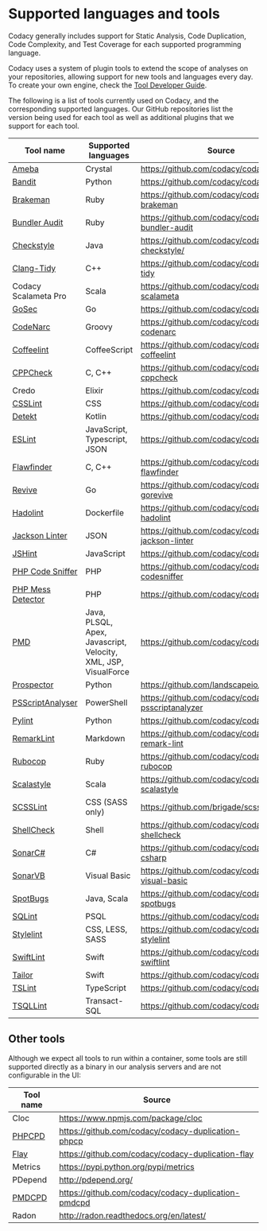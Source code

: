 # Supported languages and tools

Codacy generally includes support for Static Analysis, Code Duplication, Code Complexity, and Test Coverage for each supported programming language.

Codacy uses a system of plugin tools to extend the scope of analyses on your repositories, allowing support for new tools and languages every day. To create your own engine, check the [Tool Developer Guide](../related-tools/tool-developer-guide.md).

The following is a list of tools currently used on Codacy, and the corresponding supported languages. Our GitHub repositories list the version being used for each tool as well as additional plugins that we support for each tool.

<table>
<thead>
<tr>
<th><strong>Tool name</strong></th>
<th><strong>Supported languages</strong></th>
<th><strong>Source</strong></th>
</tr>
</thead>
<tbody>
<tr>
<td><a href="https://github.com/veelenga/ameba">Ameba</a></td>
<td>Crystal</td>
<td><a href="https://github.com/codacy/codacy-ameba">https://github.com/codacy/codacy-ameba</a></td>
</tr>
<tr>
<td><a href="https://github.com/openstack/bandit">Bandit</a></td>
<td>Python</td>
<td><a href="https://github.com/codacy/codacy-bandit" class="in-cell-link">https://github.com/codacy/codacy-bandit</a></td>
</tr>
<tr>
<td><a href="http://brakemanscanner.org/" class="in-cell-link">Brakeman</a></td>
<td>Ruby</td>
<td><a href="https://github.com/codacy/codacy-brakeman" class="in-cell-link">https://github.com/codacy/codacy-brakeman</a></td>
</tr>
<tr>
<td><a href="https://github.com/rubysec/bundler-audit">Bundler Audit</a></td>
<td>Ruby</td>
<td><a href="https://github.com/codacy/codacy-bundler-audit">https://github.com/codacy/codacy-bundler-audit</a></td>
</tr>
<tr>
<td><a href="http://checkstyle.sourceforge.net/" class="in-cell-link">Checkstyle</a></td>
<td>Java</td>
<td><a href="https://github.com/codacy/codacy-checkstyle/" class="in-cell-link">https://github.com/codacy/codacy-checkstyle/</a></td>
</tr>
<tr>
<td><a href="https://clang.llvm.org/extra/clang-tidy/">Clang-Tidy</a></td>
<td>C++</td>
<td><a href="https://github.com/codacy/codacy-clang-tidy" class="in-cell-link">https://github.com/codacy/codacy-clang-tidy</a></td>
</tr>
<tr>
<td>Codacy Scalameta Pro</td>
<td>Scala</td>
<td><a href="https://github.com/codacy/codacy-scalameta" class="in-cell-link">https://github.com/codacy/codacy-scalameta</a></td>
</tr>
<tr>
<td><a href="https://github.com/securego/gosec" class="in-cell-link">GoSec</a></td>
<td>Go</td>
<td><a href="https://github.com/codacy/codacy-gosec" class="in-cell-link">https://github.com/codacy/codacy-gosec</a></td>
</tr>
<tr>
<td><a href="https://codenarc.github.io/CodeNarc/" class="in-cell-link">CodeNarc</a></td>
<td>Groovy</td>
<td><a href="https://github.com/codacy/codacy-codenarc" class="in-cell-link">https://github.com/codacy/codacy-codenarc</a></td>
</tr>
<tr>
<td><a href="http://www.coffeelint.org/" class="in-cell-link">Coffeelint</a></td>
<td>CoffeeScript</td>
<td><a href="https://github.com/codacy/codacy-coffeelint" class="in-cell-link">https://github.com/codacy/codacy-coffeelint</a></td>
</tr>
<tr>
<td><a href="http://cppcheck.sourceforge.net/" class="in-cell-link">CPPCheck</a></td>
<td>C, C++</td>
<td><a href="https://github.com/codacy/codacy-cppcheck" class="in-cell-link">https://github.com/codacy/codacy-cppcheck</a></td>
</tr>
<tr>
<td><span>Credo</span></td>
<td>Elixir</td>
<td><a href="https://github.com/codacy/codacy-credo"><span class="wysiwyg-underline">https://github.com/codacy/codacy-credo</span></a></td>
</tr>
<tr>
<td><a href="http://csslint.net/" class="in-cell-link">CSSLint</a></td>
<td>CSS</td>
<td><a href="https://github.com/codacy/codacy-csslint" class="in-cell-link">https://github.com/codacy/codacy-csslint</a></td>
</tr>
<tr>
<td><a href="https://github.com/arturbosch/detekt">Detekt</a></td>
<td>Kotlin</td>
<td><a href="https://github.com/codacy/codacy-detekt">https://github.com/codacy/codacy-detekt</a></td>
</tr>
<tr>
<td><a href="http://eslint.org/" class="in-cell-link">ESLint</a></td>
<td>JavaScript, Typescript, JSON</td>
<td><a href="https://github.com/codacy/codacy-eslint" class="in-cell-link">https://github.com/codacy/codacy-eslint</a></td>
</tr>
<tr>
<td><a href="https://dwheeler.com/flawfinder/">Flawfinder</a></td>
<td>C, C++</td>
<td><a href="https://github.com/codacy/codacy-flawfinder">https://github.com/codacy/codacy-flawfinder</a></td>
</tr>
<tr>
<td><a href="https://github.com/mgechev/revive">Revive</a></td>
<td>Go</td>
<td><a href="https://github.com/codacy/codacy-gorevive" class="c-link">https://github.com/codacy/codacy-gorevive</a></td>
</tr>
<tr>
<td><a href="https://github.com/hadolint/hadolint">Hadolint</a></td>
<td>Dockerfile</td>
<td><a href="https://github.com/codacy/codacy-hadolint">https://github.com/codacy/codacy-hadolint</a></td>
</tr>
<tr>
<td><a href="https://github.com/codacy/codacy-jackson-linter">Jackson Linter</a></td>
<td>JSON</td>
<td><a href="https://github.com/codacy/codacy-jackson-linter">https://github.com/codacy/codacy-jackson-linter</a></td>
</tr>
<tr>
<td><a href="http://jshint.com/">JSHint</a></td>
<td>JavaScript</td>
<td><a href="https://github.com/codacy/codacy-jshint">https://github.com/codacy/codacy-jshint</a></td>
</tr>
<tr>
<td><a href="https://github.com/squizlabs/PHP_CodeSniffer">PHP Code Sniffer</a></td>
<td>PHP</td>
<td><a href="https://github.com/codacy/codacy-codesniffer" class="in-cell-link">https://github.com/codacy/codacy-codesniffer</a></td>
</tr>
<tr>
<td><a href="https://phpmd.org/" class="in-cell-link">PHP Mess Detector</a></td>
<td>PHP</td>
<td><a href="https://github.com/codacy/codacy-phpmd" class="in-cell-link">https://github.com/codacy/codacy-phpmd</a></td>
</tr>
<tr>
<td><a href="http://pmd.sourceforge.net/pmd-5.3.2/pmd-java/index.html" class="in-cell-link">PMD</a></td>
<td>Java, PLSQL, Apex, Javascript, Velocity, XML, JSP, VisualForce</td>
<td><a href="https://github.com/codacy/codacy-pmd" class="in-cell-link">https://github.com/codacy/codacy-pmd</a></td>
</tr>
<tr>
<td><a href="https://github.com/landscapeio/prospector">Prospector</a></td>
<td>Python</td>
<td><a href="https://github.com/landscapeio/prospector">https://github.com/landscapeio/prospector</a></td>
</tr>
<tr>
<td><a href="https://github.com/PowerShell/PSScriptAnalyzer">PSScriptAnalyser</a></td>
<td>PowerShell</td>
<td><a href="https://github.com/codacy/codacy-psscriptanalyzer">https://github.com/codacy/codacy-psscriptanalyzer</a></td>
</tr>
<tr>
<td><a href="http://www.pylint.org/" class="in-cell-link">Pylint</a></td>
<td>Python</td>
<td><a href="https://github.com/codacy/codacy-pylint" class="in-cell-link">https://github.com/codacy/codacy-pylint</a></td>
</tr>
<tr>
<td><a href="https://github.com/remarkjs/remark-lint">RemarkLint</a></td>
<td>Markdown</td>
<td><a href="https://github.com/codacy/codacy-remark-lint">https://github.com/codacy/codacy-remark-lint</a></td>
</tr>
<tr>
<td><a href="https://github.com/bbatsov/rubocop" class="in-cell-link">Rubocop</a></td>
<td>Ruby</td>
<td><a href="https://github.com/codacy/codacy-rubocop">https://github.com/codacy/codacy-rubocop</a></td>
</tr>
<tr>
<td><a href="http://www.scalastyle.org/" class="in-cell-link">Scalastyle</a></td>
<td>Scala</td>
<td><a href="https://github.com/codacy/codacy-scalastyle" class="in-cell-link">https://github.com/codacy/codacy-scalastyle</a></td>
</tr>
<tr>
<td><a href="https://github.com/brigade/scss-lint">SCSSLint</a></td>
<td>CSS (SASS only)</td>
<td><a href="https://github.com/brigade/scss-lint">https://github.com/brigade/scss-lint</a></td>
</tr>
<tr>
<td><a href="https://www.shellcheck.net/" class="in-cell-link">ShellCheck</a></td>
<td>Shell</td>
<td><a href="https://github.com/codacy/codacy-shellcheck" class="in-cell-link">https://github.com/codacy/codacy-shellcheck</a></td>
</tr>
<tr>
<td><a href="https://github.com/SonarSource/sonar-dotnet">SonarC#</a></td>
<td>C#</td>
<td><a href="https://github.com/codacy/codacy-sonar-csharp">https://github.com/codacy/codacy-sonar-csharp</a></td>
</tr>
<tr>
<td><a href="https://github.com/SonarSource/sonar-dotnet">SonarVB</a></td>
<td>Visual Basic</td>
<td><a href="https://github.com/codacy/codacy-sonar-visual-basic">https://github.com/codacy/codacy-sonar-visual-basic</a></td>
</tr>
<tr>
<td><a href="https://spotbugs.github.io/">SpotBugs</a></td>
<td>Java, Scala</td>
<td><a href="https://github.com/codacy/codacy-spotbugs">https://github.com/codacy/codacy-spotbugs</a></td>
</tr>
<tr>
<td><a href="https://github.com/purcell/sqlint">SQLint</a></td>
<td>PSQL</td>
<td><a href="https://github.com/codacy/codacy-sqlint">https://github.com/codacy/codacy-sqlint</a></td>
</tr>
<tr>
<td><a href="https://stylelint.io/">Stylelint</a></td>
<td>CSS, LESS, SASS</td>
<td><a href="https://github.com/codacy/codacy-stylelint">https://github.com/codacy/codacy-stylelint</a></td>
</tr>
<tr>
<td><a href="https://github.com/realm/SwiftLint">SwiftLint</a></td>
<td>Swift</td>
<td><a href="https://github.com/codacy/codacy-swiftlint">https://github.com/codacy/codacy-swiftlint</a></td>
</tr>
<tr>
<td><a href="https://tailor.sh/">Tailor</a></td>
<td>Swift</td>
<td><a href="https://github.com/codacy/codacy-tailor" class="in-cell-link">https://github.com/codacy/codacy-tailor</a></td>
</tr>
<tr>
<td><a href="https://palantir.github.io/tslint/">TSLint</a></td>
<td>TypeScript</td>
<td><a href="https://github.com/codacy/codacy-tslint" class="in-cell-link">https://github.com/codacy/codacy-tslint</a></td>
</tr>
<tr>
<td><a href="https://github.com/tsqllint/tsqllint/">TSQLLint</a></td>
<td>Transact-SQL</td>
<td><a href="https://github.com/codacy/codacy-tsqllint" class="in-cell-link">https://github.com/codacy/codacy-tsqllint</a></td>
</tr>
</tbody>
</table>

## Other tools

Although we expect all tools to run within a container, some tools are still supported directly as a binary in our analysis servers and are not configurable in the UI:

<table>
<thead>
<tr>
<th><strong>Tool name</strong></th>
<th><strong>Source</strong></th>
</tr>
</thead>
<tbody>
<tr>
<td>Cloc</td>
<td><a href="https://www.npmjs.com/package/cloc" class="in-cell-link">https://www.npmjs.com/package/cloc</a></td>
</tr>
<tr>
<td><a href="https://github.com/sebastianbergmann/phpcpd" class="in-cell-link">PHPCPD</a></td>
<td><a href="https://github.com/codacy/codacy-duplication-phpcpd" class="in-cell-link">https://github.com/codacy/codacy-duplication-phpcp</a></td>
</tr>
<tr>
<td><a href="https://github.com/seattlerb/flay" class="in-cell-link">Flay</a></td>
<td><a href="https://github.com/codacy/codacy-duplication-flay" class="in-cell-link">https://github.com/codacy/codacy-duplication-flay</a></td>
</tr>
<tr>
<td>Metrics</td>
<td><a href="https://pypi.python.org/pypi/metrics">https://pypi.python.org/pypi/metrics</a></td>
</tr>
<tr>
<td>PDepend</td>
<td><a href="http://pdepend.org/" class="in-cell-link">http://pdepend.org/</a></td>
</tr>
<tr>
<td><a href="https://pmd.github.io/" class="in-cell-link">PMDCPD</a></td>
<td><a href="https://github.com/codacy/codacy-duplication-pmdcpd" class="in-cell-link">https://github.com/codacy/codacy-duplication-pmdcpd</a></td>
</tr>
<tr>
<td>Radon</td>
<td><a href="http://radon.readthedocs.org/en/latest/" class="in-cell-link">http://radon.readthedocs.org/en/latest/</a></td>
</tr>
</tbody>
</table>
